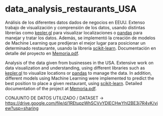 # data_analysis_restaurants_USA
Análisis de los diferentes datos dados de negocios en EEUU. Extenso trabajo de visualización y comprensión de los datos, usando distintas librerías como [kepler.gl](https://kepler.gl) para visualizar localizaciones o [pandas](https://pandas.pydata.org) para manejar y tratar los datos. Además, se implementó la creación de modelos de Machine Learning que predijeran el mejor lugar para posicionar un determinado restaurante, usando la librería [scikit-learn](https://scikit-learn.org/stable/). Documentación en detalle del proyecto en [Memoria.pdf](https://github.com/alejandrohdez00/data_analysis_restaurants_USA/blob/main/memoria.pdf).

Analysis of the data given from businesses in the USA. Extensive work on data visualization and understanding, using different libraries such as [kepler.gl](https://kepler.gl) to visualize locations or [pandas](https://pandas.pydata.org) to manage the data. In addition, different models using Machine Learning were implemented to predict the best position to place a given restaurant, using [scikit-learn](https://scikit-learn.org/stable/). Detailed documentation of the project at [Memoria.pdf](https://github.com/alejandrohdez00/data_analysis_restaurants_USA/blob/main/memoria.pdf).


CONJUNTO DE DATOS UTILIZADO / DATASET -> https://drive.google.com/file/d/1REtupzWhSCVvYDIECHwYhI2BE3j7R4vK/view?usp=sharing
